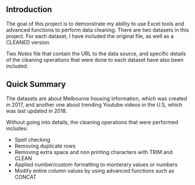 ## Introduction
The goal of this project is to demonstrate my ability to use Excel tools and advanced functions to perform data cleaning. There are two datasets in this project. For each dataset, I have included the original file, as well as a CLEANED version.

Two *Notes* file that contain the URL to the data source, and specific details of 
the cleaning operations that were done to each dataset have also been included. 

## Quick Summary 
The datasets are about Melbourne housing information, which was created in 2017, and another one about trending Youtube videos in the U.S, which was last updated in 2018. 

Without going into details, the cleaning operations that were performed includes: 
* Spell checking
* Removing duplicate rows
* Removing extra space and non printing characters with TRIM and CLEAN
* Applied number/custom formatting to monterary values or numbers
* Modify entire column values by using advanced functions such as CONCAT 
